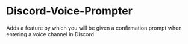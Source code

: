 # Discord-Voice-Prompter
Adds a feature by which you will be given a confirmation prompt when entering a voice channel in Discord
